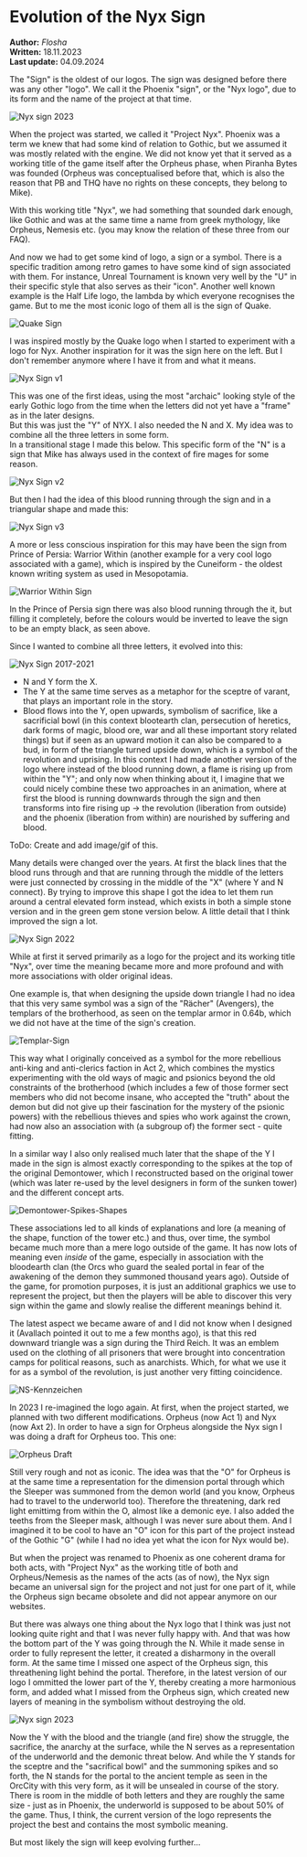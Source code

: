 # Evolution of the Nyx Sign

**Author:** *Flosha*   
**Written:** 18.11.2023  
**Last update:** 04.09.2024  


The "Sign" is the oldest of our logos. The sign was designed before there was any other "logo". We call it the Phoenix "sign", or the "Nyx logo", due to its form and the name of the project at that time.  

![Nyx sign 2023](/appendix/behind-the-scenes/logos/nyx/nyxsign-2023.jpg)

When the project was started, we called it "Project Nyx". Phoenix was a term we knew that had some kind of relation to Gothic, but we assumed it was mostly related with the engine. We did not know yet that it served as a working title of the game itself after the Orpheus phase, when Piranha Bytes was founded (Orpheus was conceptualised before that, which is also the reason that PB and THQ have no rights on these concepts, they belong to Mike). 

With this working title "Nyx", we had something that sounded dark enough, like Gothic and was at the same time a name from greek mythology, like Orpheus, Nemesis etc. (you may know the relation of these three from our FAQ). 

And now we had to get some kind of logo, a sign or a symbol. There is a specific tradition among retro games to have some kind of sign associated with them. For instance, Unreal Tournament is known very well by the "U" in their specific style that also serves as their "icon". Another well known example is the Half Life logo, the lambda by which everyone recognises the game. But to me the most iconic logo of them all is the sign of Quake.

![Quake Sign](/appendix/behind-the-scenes/logos/nyx/quake-sign.png)

I was inspired mostly by the Quake logo when I started to experiment with a logo for Nyx. Another inspiration for it was the sign here on the left. But I don't remember anymore where I have it from and what it means. 

![Nyx Sign v1](/appendix/behind-the-scenes/logos/nyx/nyx_logo_concept_simplified.png)

This was one of the first ideas, using the most "archaic" looking style of the early Gothic logo from the time when the letters did not yet have a "frame" as in the later designs.  
But this was just the "Y" of NYX. I also needed the N and X. My idea was to combine all the three letters in some form.  
In a transitional stage I made this below. This specific form of the "N" is a sign that Mike has always used in the context of fire mages for some reason.

![Nyx Sign v2](/appendix/behind-the-scenes/logos/nyx/nyx_logo_concept_simplified_2.png)

But then I had the idea of this blood running through the sign and in a triangular shape and made this: 

![Nyx Sign v3](/appendix/behind-the-scenes/logos/nyx/nyx_logo_concept_simplified_3.png)

A more or less conscious inspiration for this may have been the sign from Prince of Persia: Warrior Within (another example for a very cool logo associated with a game), which is inspired by the Cuneiform - the oldest known writing system as used in Mesopotamia. 

![Warrior Within Sign](/appendix/behind-the-scenes/logos/nyx/pop-ww-loading.jpg)

In the Prince of Persia sign there was also blood running through the it, but filling it completely, before the colours would be inverted to leave the sign to be an empty black, as seen above. 

Since I wanted to combine all three letters, it evolved into this:

![Nyx Sign 2017-2021](/appendix/behind-the-scenes/logos/nyx/nyxascii.png)

* N and Y form the X. 
* The Y at the same time serves as a metaphor for the sceptre of varant, that plays an important role in the story. 
* Blood flows into the Y, open upwards, symbolism of sacrifice, like a sacrificial bowl (in this context blootearth clan, persecution of heretics, dark forms of magic, blood ore, war and all these important story related things) but if seen as an upward motion it can also be compared to a bud, in form of the triangle turned upside down, which is a symbol of the revolution and uprising. In this context I had made another version of the logo where instead of the blood running down, a flame is rising up from within the "Y"; and only now when thinking about it, I imagine that we could nicely combine these two approaches in an animation, where at first the blood is running downwards through the sign and then transforms into fire rising up -> the revolution (liberation from outside) and the phoenix (liberation from within) are nourished by suffering and blood.

ToDo: Create and add image/gif of this.

Many details were changed over the years. At first the black lines that the blood runs through and that are running through the middle of the letters were just connected by crossing in the middle of the "X" (where Y and N connect). By trying to improve this shape I got the idea to let them run around a central elevated form instead, which exists in both a simple stone version and in the green gem stone version below. A little detail that I think improved the sign a lot. 

![Nyx Sign 2022](/appendix/behind-the-scenes/logos/nyx/nyx-improved-2022.jpg)

While at first it served primarily as a logo for the project and its working title "Nyx", over time the meaning became more and more profound and with more associations with older original ideas. 

One example is, that when designing the upside down triangle I had no idea that this very same symbol was a sign of the "Rächer" (Avengers), the templars of the brotherhood, as seen on the templar armor in 0.64b, which we did not have at the time of the sign's creation.

![Templar-Sign](/appendix/behind-the-scenes/logos/nyx/templar-sign.jpg)

This way what I originally conceived as a symbol for the more rebellious anti-king and anti-clerics faction in Act 2, which combines the mystics experimenting with the old ways of magic and psionics beyond the old constraints of the brotherhood (which includes a few of those former sect members who did not become insane, who accepted the "truth" about the demon but did not give up their fascination for the mystery of the psionic powers) with the rebellious thieves and spies who work against the crown, had now also an association with (a subgroup of) the former sect - quite fitting. 

In a similar way I also only realised much later that the shape of the Y I made in the sign is almost exactly corresponding to the spikes at the top of the original Demontower, which I reconstructed based on the original tower (which was later re-used by the level designers in form of the sunken tower) and the different concept arts. 

![Demontower-Spikes-Shapes](/appendix/behind-the-scenes/logos/nyx/phnx-demontower.png)

These associations led to all kinds of explanations and lore (a meaning of the shape, function of the tower etc.) and thus, over time, the symbol became much more than a mere logo outside of the game. It has now lots of meaning even *inside* of the game, especially in association with the bloodearth clan (the Orcs who guard the sealed portal in fear of the awakening of the demon they summoned thousand years ago). Outside of the game, for promotion purposes, it is just an additional graphics we use to represent the project, but then the players will be able to discover this very sign within the game and slowly realise the different meanings behind it. 

The latest aspect we became aware of and I did not know when I designed it (Avallach pointed it out to me a few months ago), is that this red downward triangle was a sign during the Third Reich. It was an emblem used on the clothing of all prisoners that were brought into concentration camps for political reasons, such as anarchists. Which, for what we use it for as a symbol of the revolution, is just another very fitting coincidence. 

![NS-Kennzeichen](/appendix/behind-the-scenes/logos/nyx/kz-kennzeichen.jpg)

In 2023 I re-imagined the logo again. At first, when the project started, we planned with two different modifications. Orpheus (now Act 1) and Nyx (now Axt 2). In order to have a sign for Orpheus alongside the Nyx sign I was doing a draft for Orpheus too. This one:

![Orpheus Draft](/appendix/behind-the-scenes/logos/nyx/orpheus.png)

Still very rough and not as iconic. The idea was that the "O" for Orpheus is at the same time a representation for the dimension portal through which the Sleeper was summoned from the demon world (and you know, Orpheus had to travel to the underworld too). Therefore the threatening, dark red light emittimg from within the O, almost like a demonic eye. I also added the teeths from the Sleeper mask, although I was never sure about them. And I imagined it to be cool to have an "O" icon for this part of the project instead of the Gothic "G" (while I had no idea yet what the icon for Nyx would be). 

But when the project was renamed to Phoenix as one coherent drama for both acts, with "Project Nyx" as the working title of both and Orpheus/Nemesis as the names of the acts (as of now), the Nyx sign became an universal sign for the project and not just for one part of it, while the Orpheus sign became obsolete and did not appear anymore on our websites. 

But there was always one thing about the Nyx logo that I think was just not looking quite right and that I was never fully happy with. And that was how the bottom part of the Y was going through the N. While it made sense in order to fully represent the letter, it created a disharmony in the overall form. At the same time I missed one aspect of the Orpheus sign, this threathening light behind the portal. Therefore, in the latest version of our logo I ommitted the lower part of the Y, thereby creating a more harmonious form, and added what I missed from the Orpheus sign, which created new layers of meaning in the symbolism without destroying the old.

![Nyx sign 2023](/appendix/behind-the-scenes/logos/nyx/nyxsign-2023.jpg)

Now the Y with the blood and the triangle (and fire) show the struggle, the sacrifice, the anarchy at the surface, while the N serves as a representation of the underworld and the demonic threat below. And while the Y stands for the sceptre and the "sacrifical bowl" and the summoning spikes and so forth, the N stands for the portal to the ancient temple as seen in the OrcCity with this very form, as it will be unsealed in course of the story. There is room in the middle of both letters and they are roughly the same size - just as in Phoenix, the underworld is supposed to be about 50% of the game. Thus, I think, the current version of the logo represents the project the best and contains the most symbolic meaning. 

But most likely the sign will keep evolving further...

<style>
    main .article h1 { 
        font-size: 45px; 
        color: var(--blood);
        text-align: center;
    }
</style>